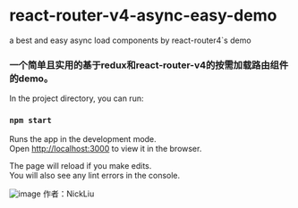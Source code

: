 # react-router-v4-async-easy-demo
a best and easy async load components by react-router4`s demo

### 一个简单且实用的基于redux和react-router-v4的按需加载路由组件的demo。

In the project directory, you can run:

### `npm start`

Runs the app in the development mode.<br>
Open [http://localhost:3000](http://localhost:3000) to view it in the browser.

The page will reload if you make edits.<br>
You will also see any lint errors in the console.


![image](https://thumbs.gfycat.com/ThisOrangeKoodoo-max-1mb.gif)
作者：NickLiu
